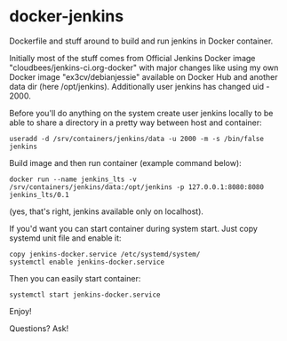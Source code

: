 docker-jenkins
==============

Dockerfile and stuff around to build and run jenkins in Docker container.

Initially most of the stuff comes from Official Jenkins Docker image "cloudbees/jenkins-ci.org-docker" with major changes like using my own Docker image "ex3cv/debianjessie" available on Docker Hub and another data dir (here /opt/jenkins).
Additionally user jenkins has changed uid - 2000.

Before you'll do anything on the system create user jenkins locally to be able to share a directory in a pretty way between host and container:
```
useradd -d /srv/containers/jenkins/data -u 2000 -m -s /bin/false jenkins
```
Build image and then run container (example command below):
```
docker run --name jenkins_lts -v /srv/containers/jenkins/data:/opt/jenkins -p 127.0.0.1:8080:8080 jenkins_lts/0.1
```
(yes, that's right, jenkins available only on localhost).

If you'd want you can start container during system start. Just copy systemd unit file and enable it:
```
copy jenkins-docker.service /etc/systemd/system/
systemctl enable jenkins-docker.service
```
Then you can easily start container:
```
systemctl start jenkins-docker.service
```

Enjoy!

Questions? Ask!
